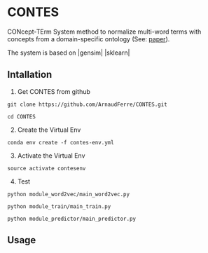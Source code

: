 # CONTES
CONcept-TErm System method to normalize multi-word terms with concepts from a domain-specific ontology (See: [paper](http://www.aclweb.org/anthology/W17-2312)).

The system is based on |gensim| |sklearn|

## Intallation
1. Get CONTES from github

`
git clone https://github.com/ArnaudFerre/CONTES.git
`

`
cd CONTES
`

2. Create the Virtual Env

`
conda env create -f contes-env.yml
`

3. Activate the Virtual Env

`
source activate contesenv
`

4. Test

`
python module_word2vec/main_word2vec.py
`

`
python module_train/main_train.py
`

`
python module_predictor/main_predictor.py
`


## Usage
